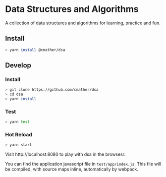 Data Structures and Algorithms
==============================

A collection of data structures and algorithms for learning, practice and fun.

## Install
```bash
> yarn install @cmather/dsa
```

## Develop

### Install
```bash
> git clone https://github.com/cmather/dsa
> cd dsa
> yarn install
```

### Test
```bash
> yarn test
```

### Hot Reload
```bash
> yarn start
```

Visit http://localhost:8080 to play with dsa in the browsesr.

You can find the application javascript file in `test/app/index.js`. This file
will be compiled, with source maps inline, automatically by webpack.
